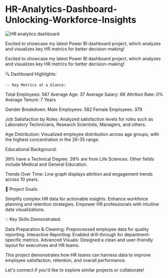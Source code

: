 # HR-Analytics-Dashboard-Unlocking-Workforce-Insights

![HR analytics dashboard](https://github.com/user-attachments/assets/14861ebd-6d7d-496c-a4d6-1d4b2f1869e1)

Excited to showcase my latest Power BI dashboard project, which analyzes and visualizes key HR metrics for better decision-making!

Excited to showcase my latest Power BI dashboard project, which analyzes and visualizes key HR metrics for better decision-making!

🔍 Dashboard Highlights:

    -- Key Metrics at a Glance:

Total Employees: 587
Average Age: 37
Average Salary: 6K
Attrition Rate: 0%
Average Tenure: 7 Years

Gender Breakdown:
   Male Employees: 582
   Female Employees: 379
   
Job Satisfaction by Roles:
Analyzed satisfaction levels for roles such as Laboratory Technicians, Research Scientists, Managers, and others.

Age Distribution:
Visualized employee distribution across age groups, with the highest concentration in the 26-35 range.

Educational Background:

39% have a Technical Degree.
39% are from Life Sciences.
Other fields include Medical and General Education.

Trends Over Time:
Line graph displays attrition and engagement trends across 10 years.

🎯 Project Goals:

Simplify complex HR data for actionable insights.
Enhance workforce planning and retention strategies.
Empower HR professionals with intuitive data visualizations.

💡 Key Skills Demonstrated:

Data Preparation & Cleaning: Preprocessed employee data for quality reporting.
Interactive Reporting: Enabled drill-through for department-specific metrics.
Advanced Visuals: Designed a clean and user-friendly layout for executives and HR teams.

This project demonstrates how HR teams can harness data to improve employee satisfaction, retention, and overall performance.

Let's connect if you'd like to explore similar projects or collaborate!


